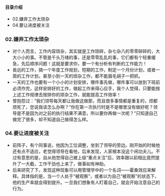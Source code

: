 #### 目录介绍
- 02.嫌弃工作太琐杂
- 04.要让进度被关注



### 02.嫌弃工作太琐杂
- 对个人而言，工作内容琐杂，其实就是工作琐碎，杂七杂八的零零碎碎的，大大小小的事。不管是千头万绪的事，还是零零乱乱的事，它们都有个轻重缓急，先后顺序问题！这就是要求你，要一个有分析有判断的工作能力！
- 長远的工作，搞一个年度工作规划，短期的工作，制定一个月份计划，或者一周的工作计划，甚至小到一天的琐杂工作，都不能眉毛胡子一把抓。
- 一天的工作也要有一个小小的计划安排，哪件事先做，哪件事可以放到下班前必须作完，这样安排好的工作，做起工作来得心应手，我个人觉得，只要能按上述工作规律去按排你的琐杂工作，就能提高工作效率！
- 曾抱怨过：“我们领导每天都让我做这做那，而且很多事情都是重复的，烦都烦死了，您说我该怎么办啊？”你在第一次执行时是不是哪里没有做好呢？领导是不是因为对之前的执行结果不满意，所以要你再做一次呢？”只知道自己做完了很多，却不知道自己做得怎么样。


### 04.要让进度被关注
- 前阵子，有个同事说，他因为工位调整，坐到了领导的旁边。刚开始的时候他还有点不适应，老觉得领导在看他，后来发现，人家根本没这个闲功夫儿。不过有意思的是，自从他觉得自己被上级“重点关注”后，效率跟以前相比竟然提升了一大截，工作干劲也上来了，做事如有神助。
- 后来研究了下，发现这种现象可以用管理学中的一个名词——霍桑效应来解释。具体指的是，当一个人处于“被观察”，或者以为自己“被观察”的状态下，他的生产率就会得到提升。一旦我们想象有人盯着自己，就会开始注意自己的行为。










